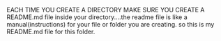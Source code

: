 EACH TIME YOU CREATE A DIRECTORY MAKE SURE YOU CREATE A README.md file inside your directory....the readme file is like a manual(instructions)  for your file or folder you are creating.
so this is my README.md file for this folder.

